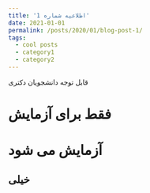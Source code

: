 ```yaml
---
title: 'اطلاعیه شماره 1'
date: 2021-01-01
permalink: /posts/2020/01/blog-post-1/
tags:
  - cool posts
  - category1
  - category2
---
```


قابل توجه دانشجویان دکتری 

فقط برای آزمایش
======

آزمایش می شود
======

خیلی
------